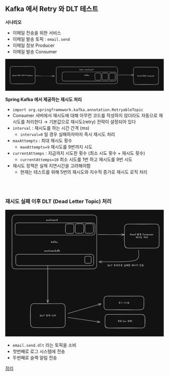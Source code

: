 ## Kafka 에서 Retry 와 DLT 테스트

**시나리오**

- 이메일 전송을 위한 서비스
- 이메일 발송 토픽 : `email.send`
- 이메일 정보 Producer
- 이메일 발송 Consumer

![flow](./img/flow1.png)

**Spring Kafka 에서 제공하는 재시도 처리**

- `import org.springframework.kafka.annotation.RetryableTopic`
- Consumer 서버에서 재시도에 대해 아무런 코드를 작성하지 않더라도 자동으로 재시도를 처리한다 → 기본값으로 재시도(retry) 전략이 설정되어 있다
- `interval` : 재시도를 하는 시간 간격 (ms)
  - `interval=0` 일 경우 실패하자마자 즉시 재시도 처리
- `maxAttempts` : 최대 재시도 횟수
  - `maxAttempts=9` 재시도를 9번까지 시도
- `currentAttemps` : 지금까지 시도한 횟수 (최소 시도 횟수 + 재시도 횟수)
  - `currentAttemps=10` 최소 시도를 1번 하고 재시도를 9번 시도
- 재시도 정책은 실제 지연시간을 고려해야함
  - 현재는 테스트를 위해 5번의 재시도와 지수적 증가로 재시도 로직 처리

</br>
</br>

### 재시도 실패 이후 DLT (Dead Letter Topic) 처리

![dlt_flow](./img/dlt_flow.png)

- `email.send.dlt` 라는 토픽을 소비
- 첫번째로 로그 시스템에 전송
- 두번째로 슬랙 알림 전송

[정리](https://memomemo-lmk.tistory.com/17)
